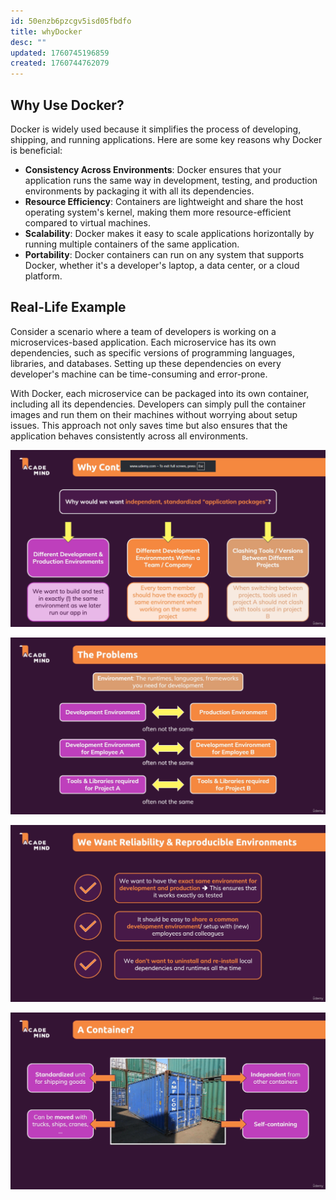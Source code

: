 ```yaml
---
id: 50enzb6pzcgv5isd05fbdfo
title: whyDocker
desc: ""
updated: 1760745196859
created: 1760744762079
---
```


## Why Use Docker?

Docker is widely used because it simplifies the process of developing, shipping, and running applications. Here are some key reasons why Docker is beneficial:

- **Consistency Across Environments**: Docker ensures that your application runs the same way in development, testing, and production environments by packaging it with all its dependencies.
- **Resource Efficiency**: Containers are lightweight and share the host operating system's kernel, making them more resource-efficient compared to virtual machines.
- **Scalability**: Docker makes it easy to scale applications horizontally by running multiple containers of the same application.
- **Portability**: Docker containers can run on any system that supports Docker, whether it's a developer's laptop, a data center, or a cloud platform.

## Real-Life Example

Consider a scenario where a team of developers is working on a microservices-based application. Each microservice has its own dependencies, such as specific versions of programming languages, libraries, and databases. Setting up these dependencies on every developer's machine can be time-consuming and error-prone.

With Docker, each microservice can be packaged into its own container, including all its dependencies. Developers can simply pull the container images and run them on their machines without worrying about setup issues. This approach not only saves time but also ensures that the application behaves consistently across all environments.

![alt text](image-1.png)

![alt text](image-2.png)

![alt text](image-3.png)

![alt text](image-4.png)